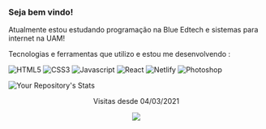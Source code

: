 



### Seja bem vindo!
Atualmente estou estudando programação na Blue Edtech e sistemas para internet na UAM!
  
Tecnologias e ferramentas que utilizo e estou me desenvolvendo :

![HTML5](https://img.shields.io/badge/HTML5-E34F26?style=for-the-badge&logo=html5&logoColor=white)
![CSS3](https://img.shields.io/badge/CSS3-1572B6?style=for-the-badge&logo=css3&logoColor=white)
![Javascript](https://img.shields.io/badge/JavaScript-F7DF1E?style=for-the-badge&logo=javascript&logoColor=black)
![React](https://img.shields.io/badge/React-20232A?style=for-the-badge&logo=react&logoColor=61DAFB)
![Netlify](https://img.shields.io/badge/Netlify-00C7B7?style=for-the-badge&logo=netlify&logoColor=white)
![Photoshop](https://aleen42.github.io/badges/src/photoshop.svg)


![Your Repository's Stats](https://github-readme-stats.vercel.app/api/top-langs/?username=AndersonRFerreira&theme=blue-green)

<div>
	<p align="center"> Visitas desde 04/03/2021 </p>
	<p align="center">   <img alingn="center" src="https://profile-counter.glitch.me/igorprati/count.svg" /></p>
</div>



